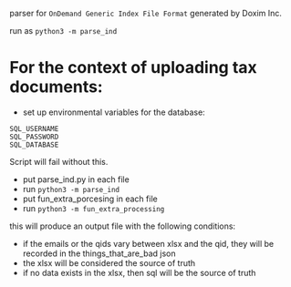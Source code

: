 parser for `OnDemand Generic Index File Format` generated by Doxim Inc.

run as `python3 -m parse_ind`

# For the context of uploading tax documents:

- set up environmental variables for the database:
```
SQL_USERNAME
SQL_PASSWORD
SQL_DATABASE
```
Script will fail without this.

- put parse_ind.py in each file
- run `python3 -m parse_ind`
- put fun_extra_porcesing in each file
- run `python3 -m fun_extra_processing`

this will produce an output file with the following conditions:
- if the emails or the qids vary between xlsx and the qid, they will be recorded in the things_that_are_bad json
- the xlsx will be considered the source of truth
- if no data exists in the xlsx, then sql will be the source of truth